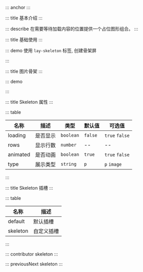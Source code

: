 ::: anchor
:::

::: title 基本介绍
:::

::: describe 在需要等待加载内容的位置提供一个占位图形组合。
:::

::: title 基础使用
:::

::: demo 使用 `lay-skeleton` 标签, 创建骨架屏

<template>
<div>
<div style="margin-bottom: 10px">
<lay-switch v-model="loading" onswitch-text="启用" unswitch-text="关闭"></lay-switch>
</div>
  <lay-skeleton :rows="4" :loading="loading" animated>
    <p style="margin-bottom: 18px">1 layui-vue , 基 于 vue 3.0 的 桌 面 端 组 件 库 , layui 的 另 一 种 呈 现 方 式</p>
    <p style="margin-bottom: 18px">2 layui-vue , 基 于 vue 3.0 的 桌 面 端 组 件 库 , layui 的 另 一 种 呈 现 方 式</p>
    <p style="margin-bottom: 18px">3 layui-vue , 基 于 vue 3.0 的 桌 面 端 组 件 库 , layui 的 另 一 种 呈 现 方 式</p>
    <p style="margin-bottom: 18px">4 layui-vue , 基 于 vue 3.0 的 桌 面 端 组 件 库 , layui 的 另 一 种 呈 现 方 式</p>
  </lay-skeleton>
</div>
</template>

<script>
import { ref } from 'vue';

export default {
  setup() {
    const loading = ref(true);
    return {
        loading,
    }
  }
}
</script>

:::

::: title 图片骨架
:::

::: demo

<template>
<div>
<div style="margin-bottom: 10px">
<lay-switch v-model="loading" onswitch-text="启用" unswitch-text="关闭"></lay-switch>
</div>
  <lay-skeleton :loading="loading" animated>
        <template #skeleton>
            <lay-skeleton-item type="image"/>
            <lay-skeleton-item type="p" style="width: 240px"/>
        </template>
    <div class="img-content">
        <img src="https://portrait.gitee.com/uploads/avatars/user/1611/4835367_Jmysy_1578975358.png" />
        <p style="margin-top: 18px">一套开源免费且受众广泛的 Web UI 组件库</p>
    </div>
  </lay-skeleton>
</div>
</template>

<script>
import { ref } from 'vue';

export default {
  setup() {
    const loading = ref(true);
    return {
        loading,
    }
  }
}
</script>

<style>
    .img-content {
        width: 240px;
        height: 240px;
    }
</style>

:::

::: title Skeleton 属性
:::

::: table

| 名称     | 描述     | 类型      | 默认值  | 可选值         |
| -------- | -------- | --------- | ------- | -------------- |
| loading  | 是否显示 | `boolean` | `false` | `true` `false` |
| rows     | 显示行数 | `number`  | --      | --             |
| animated | 是否动画 | `boolean` | `true`  | `true` `false` |
| type     | 展示类型 | `string`  | `p`     | `p` `image`    |

:::

::: title Skeleton 插槽
:::

::: table

| 名称     | 描述        |
| -------- | ---------- |
| default  | 默认插槽    |
| skeleton | 自定义插槽  |

:::

::: contributor skeleton
:::

::: previousNext skeleton
:::